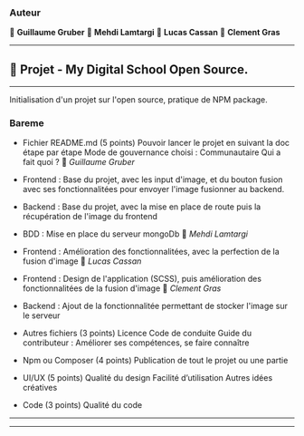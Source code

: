 ### Auteur

👤 **Guillaume Gruber**
👤 **Mehdi Lamtargi**
👤 **Lucas Cassan**
👤 **Clement Gras**

---

## 📎 Projet - My Digital School Open Source.

---

Initialisation d'un projet sur l'open source, pratique de NPM package.

### Bareme

- Fichier README.md (5 points)
  Pouvoir lancer le projet en suivant la doc étape par étape
  Mode de gouvernance choisi : Communautaire
  Qui a fait quoi ?
  👤 *Guillaume Gruber*
- Frontend : Base du projet, avec les input d'image, et du bouton fusion avec ses fonctionnalitées
  pour envoyer l'image fusionner au backend.
- Backend : Base du projet, avec la mise en place de route puis la récupération de l'image du frontend
- BDD : Mise en place du serveur mongoDb
  👤 *Mehdi Lamtargi*
- Frontend : Amélioration des fonctionnalitées, avec la perfection de la fusion d'image
  👤 *Lucas Cassan*
- Frontend : Design de l'application (SCSS), puis amélioration des fonctionnalitées de la fusion d'image
  👤 *Clement Gras*
- Backend : Ajout de la fonctionnalitée permettant de stocker l'image sur le serveur

- Autres fichiers (3 points)
  Licence
  Code de conduite
  Guide du contributeur : Améliorer ses compétences, se faire connaître

- Npm ou Composer (4 points)
  Publication de tout le projet ou une partie

- UI/UX (5 points)
  Qualité du design
  Facilité d’utilisation
  Autres idées créatives

- Code (3 points)
  Qualité du code

---

<!-- ## 🔨 Installation

Les fichiers du back-end du serveur pour le projet sont présents dans ce répo.

Vous aurez besoin d'avoir `Node` et `npm` installés localement sur votre machine.

Clonez ce dépôt: https://github.com/lagrube/MoviesAndMe.git

Se déplacer dans le dossier Front exécutez`npm install`, faire de même dans le dossier Back.
Dans le dossier Front/components/Log/Login.js; remplacer `http://172.20.10.2:5000/api/user/login` par votre adresse IP.
Dans le dossier Front/components/Log/Signup.js; remplacer `http://172.20.10.2:5000/api/user/signin` par votre adresse IP.
Vous pouvez ensuite exécuter le serveur avec `npm start`, dans le Front, puis faire de même dans le Back.

### 🔨 En résumé, pour faire fonctionner ce site

- Cloner ce repo
- Ouvrir le terminal sur le dossier du site
- Tapez en ligne de commande `npm install` côté Front et côté Back
- Modifier l'url des requête en front
- Puis tapez en ligne de commande `npm start` côté Front et côté Back -->

---
